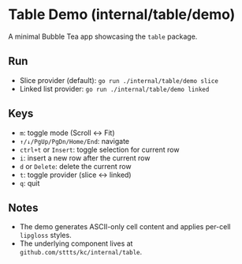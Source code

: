 # Table Demo (internal/table/demo)

A minimal Bubble Tea app showcasing the `table` package.

## Run
- Slice provider (default): `go run ./internal/table/demo slice`
- Linked list provider: `go run ./internal/table/demo linked`

## Keys
- `m`: toggle mode (Scroll ↔ Fit)
- `↑/↓/PgUp/PgDn/Home/End`: navigate
- `ctrl+t` or `Insert`: toggle selection for current row
- `i`: insert a new row after the current row
- `d` or `Delete`: delete the current row
- `t`: toggle provider (slice ↔ linked)
- `q`: quit

## Notes
- The demo generates ASCII-only cell content and applies per-cell `lipgloss` styles.
- The underlying component lives at `github.com/sttts/kc/internal/table`.
